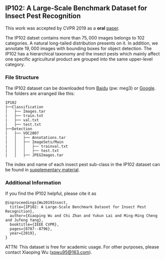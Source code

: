 ## IP102: A Large-Scale Benchmark Dataset for Insect Pest Recognition

This work was accepted by CVPR 2019 as a **oral** [paper](http://openaccess.thecvf.com/content_CVPR_2019/papers/Wu_IP102_A_Large-Scale_Benchmark_Dataset_for_Insect_Pest_Recognition_CVPR_2019_paper.pdf).

The IP102 datset contains more than $75,000$ images belongs to $102$ categories. A natural long-tailed distribution presents on it. In addition, we annotate $19,000$ images with bounding boxes for object detection. The IP102 has a hierarchical taxonomy and the insect pests which mainly affect one specific agricultural product are grouped into the same upper-level category.

### File Structure

The IP102 dataset can be downloaded from [Baidu](https://pan.baidu.com/s/1I5NKaa7B8lmB9bqsz4tGZA) (pw: meg3) or [Google](https://drive.google.com/open?id=1dnw8Z4XIADWBdLX0ecokRwqVmRKJa-QP).
The folders are arranged like this:
```
IP102
├──Classification
|	├── Images.tar
|	├── train.txt
|	├── val.txt
|	├── test.txt
├──Detection
|	├── VOC2007
|	│   ├── Annotations.tar
|	│   ├── ImageSets/Main
|	│   │   ├── trainval.txt
|	│   │   ├── test.txt
|	│   ├── JPEGImages.tar
```

The index and name of each insect pest sub-class in the IP102 dataset can be found in [supplementary material](./supplements_cvpr19_ip102.pdf).


### Additional Information
If you find the IP102 helpful, please cite it as
```
@inproceedings{Wu2019Insect,
  title={IP102: A Large-Scale Benchmark Dataset for Insect Pest Recognition},
  author={Xiaoping Wu and Chi Zhan and Yukun Lai and Ming-Ming Cheng and Jufeng Yang},
  booktitle={IEEE CVPR},
  pages={8787--8796},
  year={2019},
}
```

ATTN: This dataset is free for academic usage. For other purposes, please contact Xiaoping Wu (xpwu95@163.com).
